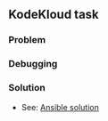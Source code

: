 ## KodeKloud task

### Problem

### Debugging

### Solution

- See: [Ansible solution](./solution.yaml)
